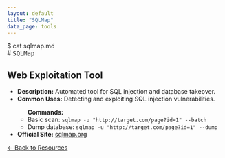 ```yaml
---
layout: default
title: "SQLMap"
data_page: tools
---
```


<div class="terminal-header">
  <span class="prompt">$</span> <span class="cmd">cat sqlmap.md</span>
</div>
# <span style="font-family: 'Fira Mono', monospace;">SQLMap</span>

<div class="resource-card">
  <h2>Web Exploitation Tool</h2>
  <ul>
    <li><strong>Description:</strong> Automated tool for SQL injection and database takeover.</li>
    <li><strong>Common Uses:</strong> Detecting and exploiting SQL injection vulnerabilities.</li>
    <ul class="arrow-list"> <strong>Commands:</strong>
        <li> Basic scan: <code>sqlmap -u "http://target.com/page?id=1" --batch</code></li>
        <li> Dump database: <code>sqlmap -u "http://target.com/page?id=1" --dump</code></li>
      </ul>
    <li><strong>Official Site:</strong> <a href="https://sqlmap.org/" target="_blank">sqlmap.org</a></li>
  </ul>
</div>
<a href="/resources" class="back-link">&#8592; Back to Resources</a>